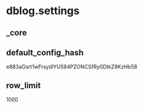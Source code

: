 # dblog.settings

## _core

## default_config_hash
e883aGsrt1wFrsydlYU584PZONCSfRy0DtkZ9KzHb58

## row_limit
1000
